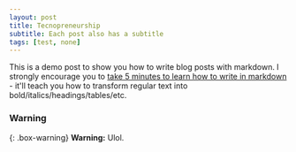 ```yaml
---
layout: post
title: Tecnopreneurship
subtitle: Each post also has a subtitle
tags: [test, none]
---
```


This is a demo post to show you how to write blog posts with markdown.  I strongly encourage you to [take 5 minutes to learn how to write in markdown](https://markdowntutorial.com/) - it'll teach you how to transform regular text into bold/italics/headings/tables/etc.

### Warning

{: .box-warning}
**Warning:** Ulol.
